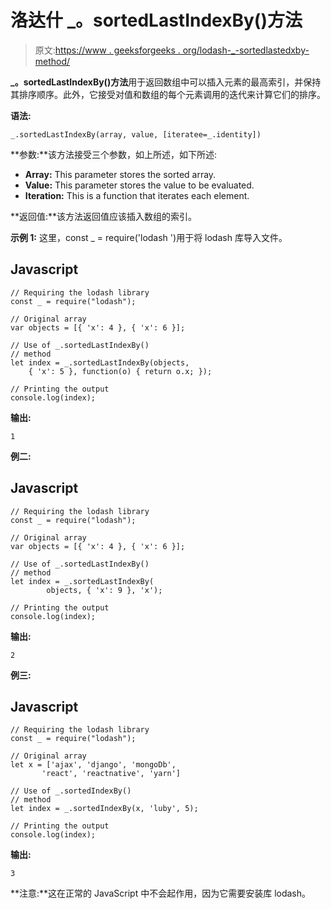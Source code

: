 # 洛达什 _。sortedLastIndexBy()方法

> 原文:[https://www . geeksforgeeks . org/lodash-_-sortedlastedxby-method/](https://www.geeksforgeeks.org/lodash-_-sortedlastindexby-method/)

**_。sortedLastIndexBy()方法**用于返回数组中可以插入元素的最高索引，并保持其排序顺序。此外，它接受对值和数组的每个元素调用的迭代来计算它们的排序。

**语法:**

```
_.sortedLastIndexBy(array, value, [iteratee=_.identity])

```

**参数:**该方法接受三个参数，如上所述，如下所述:

*   **Array:** This parameter stores the sorted array.
*   **Value:** This parameter stores the value to be evaluated.
*   **Iteration:** This is a function that iterates each element.

**返回值:**该方法返回值应该插入数组的索引。

**示例 1:** 这里，const _ = require('lodash ')用于将 lodash 库导入文件。

## Javascript

```
// Requiring the lodash library 
const _ = require("lodash"); 

// Original array 
var objects = [{ 'x': 4 }, { 'x': 6 }];

// Use of _.sortedLastIndexBy() 
// method 
let index = _.sortedLastIndexBy(objects, 
    { 'x': 5 }, function(o) { return o.x; });

// Printing the output 
console.log(index);
```

**输出:**

```
1

```

**例二:**

## Javascript

```
// Requiring the lodash library 
const _ = require("lodash"); 

// Original array 
var objects = [{ 'x': 4 }, { 'x': 6 }];

// Use of _.sortedLastIndexBy() 
// method 
let index = _.sortedLastIndexBy(
        objects, { 'x': 9 }, 'x');

// Printing the output 
console.log(index);
```

**输出:**

```
2

```

**例三:**

## Javascript

```
// Requiring the lodash library 
const _ = require("lodash"); 

// Original array 
let x = ['ajax', 'django', 'mongoDb',  
       'react', 'reactnative', 'yarn']  

// Use of _.sortedIndexBy() 
// method 
let index = _.sortedIndexBy(x, 'luby', 5);

// Printing the output 
console.log(index);
```

**输出:**

```
3

```

**注意:**这在正常的 JavaScript 中不会起作用，因为它需要安装库 lodash。